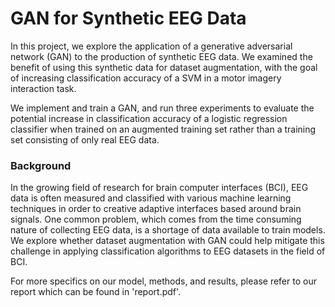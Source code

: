 # GAN for Synthetic EEG Data

In this project, we explore the application of a generative adversarial network (GAN)
to the production of synthetic EEG data. We examined the benefit of using this synthetic 
data for dataset augmentation, with the goal of increasing classification accuracy of a SVM in a
motor imagery interaction task. 

We implement and train a GAN, and run three experiments to evaluate the potential increase in
classification accuracy of a logistic regression classifier when trained on an augmented training
set rather than a training set consisting of only real EEG data. 

### Background
In the growing field of research for brain computer interfaces (BCI), EEG data is often measured
and classified with various machine learning techniques in order to creative adaptive
interfaces based around brain signals. One common problem, which comes from the time consuming
nature of collecting EEG data, is a shortage of data available to train models. We explore whether
dataset augmentation with GAN could help mitigate this challenge in applying classification algorithms
to EEG datasets in the field of BCI.

For more specifics on our model, methods, and results, please refer to our report which can be found
in 'report.pdf'.
